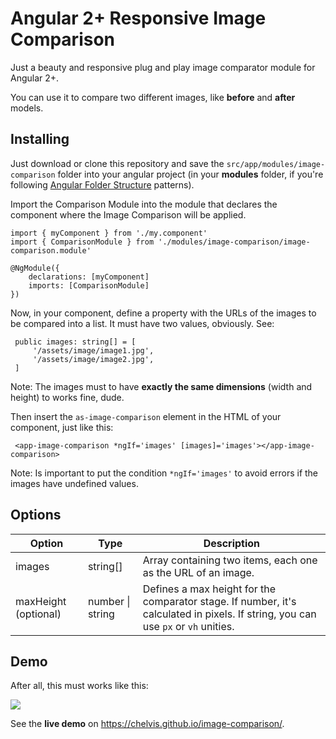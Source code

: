 # Angular 2+ Responsive Image Comparison

Just a beauty and responsive plug and play image comparator module for Angular 2+.

You can use it to compare two different images, like **before** and **after** models.

## Installing

Just download or clone this repository and save the `src/app/modules/image-comparison` folder into your angular project (in your **modules** folder, if you're following [Angular Folder Structure](https://medium.com/@motcowley/angular-folder-structure-d1809be95542 "Angular Folder Structure") patterns).

Import the Comparison Module into the module that declares the component where the Image Comparison will be applied.

	import { myComponent } from './my.component'
	import { ComparisonModule } from './modules/image-comparison/image-comparison.module'
	 
	@NgModule({
	 	declarations: [myComponent]
		imports: [ComparisonModule]
	})

Now, in your component, define a property with the URLs of the images to be compared into a list. It must have two values, obviously. See:

	 public images: string[] = [
		 '/assets/image/image1.jpg',
		 '/assets/image/image2.jpg',
	 ]

Note: The images must to have **exactly the same dimensions** (width and height) to works fine, dude.

Then insert the `as-image-comparison` element in the HTML of your component, just like this:

	 <app-image-comparison *ngIf='images' [images]='images'></app-image-comparison>

Note: Is important to put the condition `*ngIf='images'` to avoid errors if the images have undefined values.

## Options

| Option  |  Type  |  Description  |
| ------------------- | ------------------- | ------------------- |
|  images |  string[] |  Array containing two items, each one as the URL of an image. |
|  maxHeight (optional) |  number \| string |  Defines a max height for the comparator stage. If number, it\'s calculated in pixels. If string, you can use `px` or `vh` unities.  |

## Demo

After all, this must works like this:

[![](https://i.ibb.co/Ctx8n2v/comparison.png)](https://i.ibb.co/Ctx8n2v/comparison.png)

See the **live demo** on https://chelvis.github.io/image-comparison/.